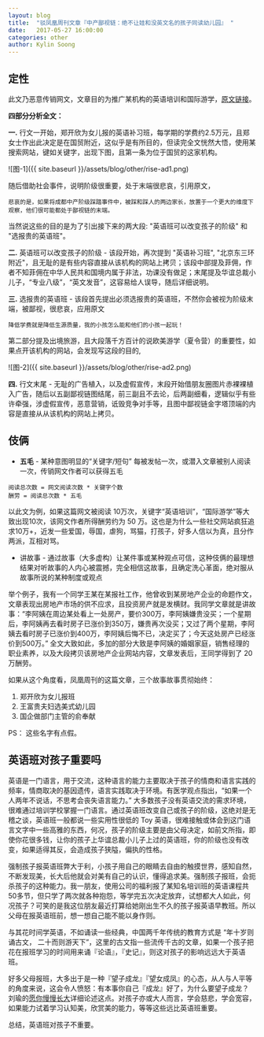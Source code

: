 ```yaml
---
layout: blog
title:  "驳凤凰周刊文章『中产鄙视链：绝不让娃和没英文名的孩子同读幼儿园』 "
date:   2017-05-27 16:00:00
categories: other
author: Kylin Soong
---
```


## 定性

此文乃恶意传销网文，文章目的为推广某机构的英语培训和国际游学，[原文链接](http://news.ifeng.com/a/20170525/51162895_0.shtml)。

**四部分分析全文：**

**一.** 行文一开始，郑开欣为女儿报的英语补习班，每学期的学费约2.5万元，且郑女士作出此决定是在国贸附近，这似乎是有所目的，但读完全文恍然大悟，使用某搜索网站，键如关键字，出现下图，且第一条为位于国贸的这家机构。

![图-1]({{ site.baseurl }}/assets/blog/other/rise-ad1.png) 

随后借助社会事件，说明阶级很重要，处于末端很悲哀，引用原文，

~~~
悲哀的是，如果将成都中产阶级踩踏事件中，被踩和踩人的两边家长，放置于一个更大的维度下观察，他们很可能都处于鄙视链的末端。
~~~

当然说这些的目的是为了引出接下来的两大段: "英语班可以改变孩子的阶级" 和 "选报贵的英语班"。

**二.** 英语班可以改变孩子的阶级 - 该段开始，再次提到 "英语补习班", "北京东三环附近"，且无耻的是有些内容直接从该机构的网站上拷贝；该段中部提及菲佣，作者不知菲佣在中华人民共和国境内属于非法，功课没有做足；末尾提及华谊总裁小儿子，“专业八级”，“英文发音”，这容易给人误导，随后详细说明。

**三.** 选报贵的英语班 - 该段首先提出必须选报贵的英语班，不然你会被视为阶级末端，被鄙视，很悲哀，应用原文

~~~
降低学费就是降低生源质量，我的小孩怎么能和他们的小孩一起玩！
~~~

第二部分提及出境旅游，且大段落千方百计的说欧美游学（夏令营）的重要性，如果点开该机构的网站，会发现写这段的目的,

![图-2]({{ site.baseurl }}/assets/blog/other/rise-ad2.png)

**四.** 行文末尾 - 无耻的广告植入，以及虚假宣传，末段开始借朋友圈图片赤裸裸植入广告，随后以五副鄙视链图结尾，前三副且不去论，后两副细看，逻辑似乎有些许牵强，涉虚假宣传，恶意营销，诋毁竞争对手等，且图中鄙视链金字塔顶端的内容是直接从从该机构的网站上拷贝。

## 伎俩

* **五毛** - 某种意图明显的“关键字/短句” 每被发帖一次，或潜入文章被别人阅读一次，传销网文作者可以获得五毛

~~~
阅读总次数 = 网文阅读次数 * 关键字个数
酬劳 = 阅读总次数 * 五毛
~~~

以此文为例，如果这篇网文被阅读 10万次，关键字“英语培训”，“国际游学”等大致出现10次，该网文作者所得酬劳约为 50 万。这也是为什么一些社交网站疯狂追求10万+，近发一些爱国，辱国，虐狗，骂猫，打孩子，好多人信以为真，且分作两派，互相对骂。

* 讲故事 - 通过故事（大多虚构）让某件事或某种观点可信，这种伎俩的最理想结果对听故事的人内心被震撼，完全相信这故事，且确定洗心革面，绝对服从故事所说的某种制度或观点

举个例子，我有一个同学王某在某报社工作，他曾收到某房地产企业的命题作文，文章表现出房地产市场的供不应求，且投资房产就是发横财。我同学文章就是讲故事：“李阿姨在周边某处看上一处房产，要价300万，李阿姨嫌贵没买；一个星期后，李阿姨再去看时房子已涨价到350万，嫌贵再次没买；又过了两个星期，李阿姨去看时房子已涨价到400万，李阿姨后悔不已，决定买了；今天这处房产已经涨价到500万。” 全文大致如此，多加的部分大致是李阿姨的婚姻家庭，销售经理的职业素养，以及大段拷贝该房地产企业网站内容，文章发表后，王同学得到了 20 万酬劳。

如果从这个角度看，凤凰周刊的这篇文章，三个故事故事贯彻始终：
1. 郑开欣为女儿报班
2. 王富贵夫妇选美式幼儿园
3. 国企做部门主管的俞奉献

PS： 这些名字有点假。

## 英语班对孩子重要吗

英语是一门语言，用于交流，这种语言的能力主要取决于孩子的情商和语言实践的频率，情商取决的基因遗传，语言实践取决于环境。有医学观点指出，“如果一个人两年不说话，不思考会丧失语言能力。” 大多数孩子没有英语交流的需求环境，很难通过培训学校掌握一门语言。通过英语班改变自己或孩子的阶级，这绝对是无稽之谈，英语班一般都说一些实用性很低的 Toy 英语，很难接触或体会到这门语言文字中一些高雅的东西，何况，孩子的阶级主要是由父母决定，如前文所指，即使你花很多钱，让你的孩子上华谊总裁小儿子上过的英语班，你的阶级也没有改变，如果适得其反，会造成孩子狭隘，偏执的性格。

强制孩子报英语班弊大于利，小孩子用自己的眼睛去自由的触摸世界，感知自然，不断发现美，长大后他就会对美有自己的认识，懂得追求美。强制孩子报班，会扼杀孩子的这种能力。我一朋友，使用公司的福利报了某知名培训班的英语课程共50多节，但只学了两次就各种抱怨，等学完五次决定放弃，试想都大人如此，何况孩子？可笑的是我这位朋友最近打算给她刚出生不久的孩子报英语早教班。所以父母在报英语班前，想一想自己能不能以身作则。

与其花时间学英语，不如诵读一些经典，中国两千年传统的教育方式是 “年十岁则诵古文， 二十而则游天下”，这里的古文指一些流传千古的文章，如果一个孩子把花在报班学习的时间用来诵『论语』，『史记』，则这对孩子的影响远远大于英语班。

好多父母报班，大多出于是一种『望子成龙』『望女成凤』的心态，从人与人平等的角度来说，这会令人愤怒：有本事你自己『成龙』好了，为什么要望子成龙？ 刘瑜的[愿你慢慢长大](http://ksoong.org/bible/v1/dushubiji/langduzhe/yujian.html#___3)详细论述这点。对孩子亦或大人而言，学会慈悲，学会宽容，如果能力试着学习认知美，欣赏美的能力，等等这些远比英语班重要。

总结，英语班对孩子不重要。
